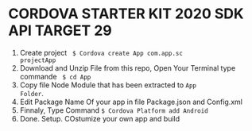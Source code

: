 # CORDOVA STARTER KIT 2020 SDK API TARGET 29
1. Create project <code> $ Cordova create App com.app.sc projectApp</code>
2. Download and Unzip File from this repo, Open Your Terminal type commande <code> $ cd App</code>
3. Copy file Node Module that has been extracted to <code>App Folder</code>.
4. Edit Package Name Of your app in file Package.json and Config.xml
5. Finnaly, Type Command <code>$ Cordova Platform add Android </code>
6. Done. Setup. COstumize your own app and build

  
